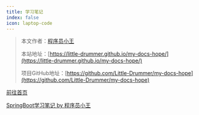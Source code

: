 ```yaml
---
title: 学习笔记
index: false
icon: laptop-code
---
```


> 本文作者：[程序员小王](https://github.com/Little-Drummer)
>
> 本站地址：[https://little-drummer.github.io/my-docs-hope/](https://little-drummer.github.io/my-docs-hope/)
>
> 项目GitHub地址：[https://github.com/Little-Drummer/my-docs-hope](https://github.com/Little-Drummer/my-docs-hope)


<AutoCatalog></AutoCatalog>


[前往首页](/)

[SpringBoot学习笔记 by 程序员小王](SpringBoot笔记.md)



